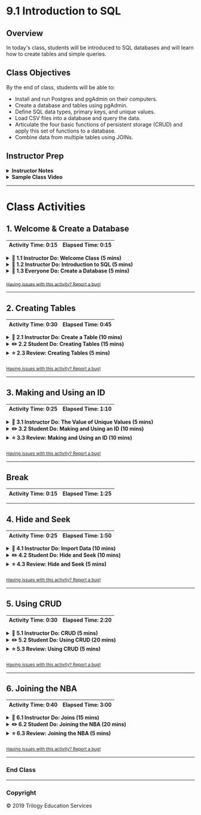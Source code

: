 # 9.1 Introduction to SQL

## Overview

In today's class, students will be introduced to SQL databases and will learn how to create tables and simple queries.

## Class Objectives

By the end of class, students will be able to:

- Install and run Postgres and pgAdmin on their computers.
- Create a database and tables using pgAdmin.
- Define SQL data types, primary keys, and unique values.
- Load CSV files into a database and query the data.
- Articulate the four basic functions of persistent storage (CRUD) and apply this set of functions to a database.
- Combine data from multiple tables using JOINs.

## Instructor Prep

<details>
  <summary><strong>Instructor Notes</strong></summary>

* **Important:** Before today's class, send out [instructions](../Supplemental/InstallationGuides) for installing PostgreSQL and pgAdmin. Students should install these before class (these are the same guides that were shared prior to class last week).

* Today's class will be challenging. In this lesson, a series of activities will introduce students to programming with SQL using Postgres and pgAdmin. The pace of today's class will be quick as students absorb learning a new UI and programming language simultaneously.

* Because this lesson introduces more than one new concept, circulate through the class during student activities to assist those who appear frustrated or stuck. Some students may already have experience with SQL; embrace these students' knowledge of the language and have them assist students who are not yet familiar with SQL.

* This lesson introduces new content rapidly. Students may express frustration at learning a new interface and programming language simultaneously. Explain to students that while the learning curve may be steep at first, SQL experience is highly sought-after and well worth the effort required to become comfortable with it.

* Please reference our [Student FAQ](../../../05-Instructor-Resources/README.md#unit-09-sql) for answers to questions frequently asked by students of this program. If you have any recommendations for additional questions, feel free to log an issue or a pull request with your desired additions.

* Have your TAs keep track of time with the [Time Tracker](TimeTracker.xlsx).

* Lastly, as a reminder these slideshows are for instructor use only - when distributing slides to students, please first export the slides to a PDF file. You may then send out the PDF file.

</details>

<details>
  <summary><strong>Sample Class Video</strong></summary>

* To view an example class lecture visit (Note video may not reflect latest lesson plan): [Class Video](https://codingbootcamp.hosted.panopto.com/Panopto/Pages/Viewer.aspx?id=81ffed52-f826-4990-8f2e-aa86002eff14)

</details>

- - -

# Class Activities

## 1. Welcome & Create a Database

| Activity Time:       0:15 |  Elapsed Time:      0:15  |
|---------------------------|---------------------------|

<details>
  <summary><strong>📣 1.1 Instructor Do: Welcome Class (5 mins)</strong></summary>

* Open the [slideshow](https://docs.google.com/presentation/d/1IhtPr1-L0J-AAToJeO8THcFPQhCwO2XlWkDJt7cXoKo/edit?usp=sharing) and use slides 1-4 to welcome students to this lesson.

* Welcome students to class and congratulate them on making it through the project week. They have come very far since the beginning of the course and should feel proud of what they have accomplished so far!

* Go over the learning outcomes for the SQL unit and today's class objectives. (Slides 3-4)

* Tell students that today's lesson will introduce them to one of the most popular programming languages used when working with databases: SQL. SQL programmers are in high demand, so this is an important language to understand. SQL allows us to manipulate and mine data as well as access large amounts of data with ease.

</details>

<details>
  <summary><strong>📣 1.2 Instructor Do: Introduction to SQL (5 mins)</strong></summary>

* Before diving into the lesson's activities, open the [slideshow](https://docs.google.com/presentation/d/1IhtPr1-L0J-AAToJeO8THcFPQhCwO2XlWkDJt7cXoKo/edit?usp=sharing) and use slides 5-8 to go over the purpose of SQL.

  * SQL (often pronounced "sequel") stands for Structured Query Language. It is a powerful programming tool designed to allow programmers to create, populate, manipulate, and access databases, as well as provide programmers with an easy method for dealing with server-side storage.

  * Data using SQL is stored in tables on the server, much like spreadsheets you would create in Microsoft Excel. This makes the data easy to visualize and search.

  * PostgreSQL (usually referred to as "Postgres") is an object-relational database system that uses the SQL language.

  * pgAdmin is the management tool used for working with Postgres. It simplifies creation, maintenance, and use of database objects.

* Send out the [Student Guide](../StudentGuide.md) containing this week's objectives as well as resource links.

* Send out the [SQL Reference Guide](../Supplemental/SQL_reference_guide.pdf) for students to use as a reference during the activities this week.

</details>

<details>
  <summary><strong>🎉 1.3 Everyone Do: Create a Database (5 mins)</strong></summary>

* Begin by verifying that everyone has successfully installed pgAdmin and Postgres. Everyone should have completed this step prior to today's class.

* Open the [slideshow](https://docs.google.com/presentation/d/1IhtPr1-L0J-AAToJeO8THcFPQhCwO2XlWkDJt7cXoKo/edit?usp=sharing) and use slides 9-10 to show students how to create a database in pgAdmin.

  * Open pgAdmin in a new browser window and ensure that everyone is able to follow along and view their new server in the browser.

    ![browser-view.png](Images/browser-view.png)

* Walk the class through the steps to create a database using pgAdmin.

  * In the pgAdmin editor, right-click the newly established server to create a new database.

  * From the menu, select **Create**, and then select **Database** to create a new database.

  ![create_database.png](Images/create_database.png)

  * Enter **animals_db** as the database name. Make sure the owner is set as the default postgres, and then click **Save**.

  ![animals_db.png](Images/animals_db.png)

* At this point, show students that there is a new database listed in the left-hand menu. Explain that the new database, `animals_db`, is not yet connected to the server. Simply clicking on the database will create a connection to Postgres.

  ![new_db.png](Images/new_db.png)

* Answer any questions before moving on.

</details>

<sub>[Having issues with this activity? Report a bug!](hhttps://bit.ly/3dOBlK5)</sub>

- - -

## 2. Creating Tables

| Activity Time:       0:30 |  Elapsed Time:      0:45  |
|---------------------------|---------------------------|

<details>
  <summary><strong>📣 2.1 Instructor Do: Create a Table (10 mins)</strong></summary>

* Now that there is a database on the server, it's time to dig into the real meat of SQL and start creating tables within the new database!

* Open the [slideshow](https://docs.google.com/presentation/d/1IhtPr1-L0J-AAToJeO8THcFPQhCwO2XlWkDJt7cXoKo/edit?usp=sharing) and use slides 11-16 to assist students to understand how to create tables in SQL.

* From the left-hand menu in pgAdmin, right-click **animals_db** and select **Query Tool**.

  **Note:** You can also select **Query Tool** from the Tools drop-down menu at the top of the screen. (See second screenshot below.)

  ![query_tool.png](Images/query_tool.png)

  ![tools_dropdown.png](Images/tool_dropdown.png)

* Explain to students that this is how to access the code editor.

* Type the following lines of code, explaining each line:

  ```sql
  CREATE TABLE people (
    name VARCHAR(30) NOT NULL,
    has_pet BOOLEAN DEFAULT false,
    pet_type VARCHAR(10) NOT NULL,
    pet_name VARCHAR(30),
    pet_age INT
  );
  ```

  * `CREATE TABLE people (<COLUMNS>);` creates a table called `people` with the columns listed within the parentheses.

  * `name VARCHAR(30) NOT NULL` creates a  `name` column, which can hold character strings of up to 30 characters and will not allow null fields.

  * The `NOT NULL` constraint requires the name field to have a value specified.

  * `pet_type VARCHAR(10) NOT NULL,` creates a `pet_type` in the same manner as the `name` column is created. The only difference is the number of characters allowed in the column.

  * `has_pet BOOLEAN DEFAULT false` creates a `has_pet` column that holds either true or false values, though the default value is now set as false.

  * `pet_name VARCHAR(30)` creates a `pet_name` column, which can hold character strings of up to 30 characters and will allow null fields.

  * `pet_age INT` creates a`pet_age` column, which can hold whole numbers.

  * **Note:** Be sure to point out the semicolon at the end of the statement, which tells pgAdmin that this line of code has concluded.

* After reviewing the code, click the play icon to run the script. Make a note of the Messages tab at the bottom of the screen.

  ![lightning_bolt.png](Images/lightning_bolt.png)

* Demonstrate that the structure of a table can be visualized using `SELECT * FROM <table name>;`.  Point out the error message that now appears at the bottom of the page.

  * Explain that SQL data is persistent; it is not deleted or overwritten when identical commands are run unless specifically commanded. This means that when a database or table is created with a  name identical to one that already exists, an error will occur telling the user that the database or table already exists.

  * Ask the class how to avoid this kind of error. Students may respond that they can simply delete the offending line of code and then run the commands again. Explain that while this method would work, deleting working code is not a best practice.

  * Show the class an alternative method: Highlight the lines of code to run, and then click the play icon to run only the highlighted selection. This method of running SQL code is preferable to deleting previous code.

    ![Select.png](Images/Select.png)

* Point out that the structure of a table can be visualized using `SELECT * FROM <table name>;`.

  * Explain that using the asterisk in this manner tells pgAdmin to select all fields from the table.

  * In the future, students will be able to view the structure of their table, and all of the values contained within it, using this same line of code.

* Type the following code while explaining what it does line by line.

  ```sql
  INSERT INTO people (name, has_pet, pet_type, pet_name, pet_age)
  VALUES ('Jacob', true, 'dog', 'Misty', 10),
    ('Ahmed', true, 'rock', 'Rockington', 100),
    ('Peter', true, 'cat', 'Franklin', 2),
    ('Dave', true, 'dog', 'Queso', 1);

  SELECT *
  FROM people;
  ```

  * This code operates as it reads: it inserts data into the `people` table and then specifies the columns in which data will be entered.

  * The `VALUES` line places the data contained in the parentheses into the corresponding columns listed after the `INSERT INTO` statement.

  * Note: Single quotations must be used for insert strings; otherwise, an error will result.

* Use the following code to query the table, extracting only the `pet_name`.

  ```sql
  SELECT pet_name
  FROM people;
  ```

  * Explain that specifying a column name in the `SELECT` statement will return only the data contained in that field.

* Filter the queried data to display only dogs younger than 5.

  ```sql
  SELECT pet_type, pet_name
  FROM people
  WHERE pet_type = 'dog'
  AND pet_age < 5;
  ```

* Explain the following points:

  * The `SELECT` clause can specify more than one column.

  * Data is filtered by using additional clauses such as `WHERE` and `AND`.

  * The `WHERE` clause will extract only the data that meets the condition specified. `AND` adds a second condition to the original clause, further refining the query.

</details>

<details>
  <summary><strong>✏️ 2.2 Student Do: Creating Tables (15 mins)</strong></summary>

* Open the [slideshow](https://docs.google.com/presentation/d/1IhtPr1-L0J-AAToJeO8THcFPQhCwO2XlWkDJt7cXoKo/edit?usp=sharing) and use slides 17-19 to present this activity to the class.

* In this activity, students will use pgAdmin to recreate and query a table from an image provided.

**Instructions:** [README.md](Activities/03-Stu_Creating_Tables/README.md)

</details>

<details>
  <summary><strong>⭐ 2.3 Review: Creating Tables (5 mins)</strong></summary>

* Open the [slideshow](https://docs.google.com/presentation/d/1IhtPr1-L0J-AAToJeO8THcFPQhCwO2XlWkDJt7cXoKo/edit?usp=sharing) and use slide 20 to assist you to review the activity.

* **File:** [query.sql](Activities/03-Stu_Creating_Tables/Solved/query.sql)

* Create a new database named `city_info` in pgAdmin. Then use the query tool to copy and paste, or live code, the solution from `query.sql`.

  * To create a new table, remind students to specify the data type for each column.

    ```sql
    CREATE TABLE cities (
      city VARCHAR(30) NOT NULL,
      state VARCHAR(30) NOT NULL,
      population INT
    );
    ```

* Insert multiple rows of data into the new table.

  * Point out to students that each column is specified in the `INSERT INTO` clause, and the values are inserted in the same order.

  * To make the code easier to read, each row of values is on its own line, separated by a comma.

    ```sql
    INSERT INTO cities (city, state, population)
    VALUES ('Alameda', 'California', 79177),
      ('Mesa', 'Arizona', 496401),
      ('Boerne', 'Texas', 16056),
      ('Anaheim', 'California', 352497),
      ('Tucson', 'Arizona', 535677),
      ('Garland', 'Texas', 238002);
    ```

* Create a query to view the data using the `SELECT` clause.

  ```sql
  SELECT *
  FROM cities;
  ```

  * Point out the syntax here. Even though the code can fit on a single line, it's good practice to split it up over two lines instead. This way, the code is easier to read when more advanced queries are created.

* Using the `SELECT` clause again, query the data to return only the cities in the table.

  ```sql
  SELECT city
  FROM cities;
  ```

* Explain to students that the first bonus question incorporates a `WHERE` clause, which further filters the data.

  * The `WHERE` clause is used to search for specific data within a database. In this case, we are extracting only the records that meet the specified condition.

  * In the line `WHERE state = 'Arizona';` we are specifying Arizona in the state column.

    ```sql
    SELECT city, state
    FROM cities
    WHERE state = 'Arizona';
    ```

* Demonstrate the solution to the second bonus question.

  * Point out to students that the `WHERE` clause is highly customizable, such as with the use of the `<` operator.

    ```sql
    SELECT *
    FROM cities
    WHERE population < 100000;
    ```

* Walk through the solution to the third and final bonus question.

  * Explain to students that queries can be filtered even further with the `AND` clause. This clause allows users to specify more than one condition in their query.

    ```sql
    SELECT *
    FROM cities
    WHERE population < 100000
    AND state = 'California';
    ```

* Answer any questions before moving on.

</details>

<sub>[Having issues with this activity? Report a bug!](https://bit.ly/349SdXi)</sub>

- - -

## 3. Making and Using an ID

| Activity Time:       0:25 |  Elapsed Time:      1:10  |
|---------------------------|---------------------------|

<details>
  <summary><strong>📣 3.1 Instructor Do: The Value of Unique Values (5 mins)</strong></summary>

* Open the [slideshow](https://docs.google.com/presentation/d/1IhtPr1-L0J-AAToJeO8THcFPQhCwO2XlWkDJt7cXoKo/edit?usp=sharing) and use slides 21-24 to present the class to Unique Values.

* **File:** [query.sql](Activities/04-Ins_Values_of_Uniques/Solved/query.sql)

* Using the `people` table from the `animals_db` database, insert the duplicate data below into the table and then visualize the table with the new information.

  ```sql
  INSERT INTO people (name, has_pet, pet_type, pet_name, pet_age)
  VALUES ('Ahmed', true, 'rock', 'Rockington', 100);

  SELECT *
  FROM people;
  ```

  * Duplicate data is a real-world occurrence (and an eyesore). Demonstrate how to remove the rows containing the string `Ahmed` in the `name` column.

    ```sql
    DELETE FROM people
    WHERE name = 'Ahmed';
    ```

  * The duplicate was deleted, but so was the original row. That's a little annoying. Make sure the class understands why this happened.

  * Because the name Ahmed appears twice in the table, SQL assumes that the user wants to delete every column containing that name; it doesn't understand that the user is simply trying to remove the duplicate row.

  * To prevent this kind of thing from occurring, programmers will often want to create a column that automatically populates each new row with unique data. This allows them to select and modify that row more easily.

* Remove the `people` table by running the following line of code:

  ```sql
  -- Delete the table "people"
  DROP TABLE people;
  ```

* Copy the following code from the `query.sql` file and paste it in the pgAdmin editor.

  ```sql
  -- Re-create the table "people" within animals_db
  CREATE TABLE people (
    id SERIAL PRIMARY KEY,
    name VARCHAR(30) NOT NULL,
    has_pet BOOLEAN DEFAULT false,
    pet_type VARCHAR(10) NOT NULL,
    pet_name VARCHAR(30),
    pet_age INT
  );

  -- Insert data into the table
  INSERT INTO people (name, has_pet, pet_type, pet_name, pet_age)
  VALUES ('Jacob', true, 'dog', 'Misty', 10),
    ('Ahmed', true, 'rock', 'Rockington', 100),
    ('Ahmed', true, 'rock', 'Rockington', 100),
    ('Peter', true, 'cat', 'Franklin', 2),
    ('Dave', true, 'dog', 'Queso', 1),
    ('Dave', true, 'dog', 'Pringles', 7);

  -- Query all fields from the table
  SELECT *
  FROM people;
  ```

  * Explain that a *primary key* uniquely identifies a row.

  * `SERIAL` generates a new value for each inserted record in the table. By default, the starting value is 1, and it will increase by 1 for each new record. When using `SERIAL` with our unique `PRIMARY KEY`, we automatically get unique, incrementing values for each table row.

  * Point out that because values will automatically increment, each row's ID is guaranteed to be unique. This ensures that SQL does not identify and update the wrong row when CRUD—Create, Read, Update, Delete—statements are implemented.

  * Point out that the `INSERT` statements have not changed, as they do not need to insert data specifically into the `id` column. SQL automatically provides a value for this column, fulfilling the uniqueness constraint by automatically incrementing the last value used as an ID.

  * The data type for the `id` column is automatically assigned as an integer.

* One entry in the table is incorrect: one of the Daves has the wrong `pet_name` and `pet_age`. We need to update the `pet_name` from Pringles to Rocket and the `pet_age` from 7 to 8.

  * To avoid issues with updating multiple rows, it's best to update by ID. First, query by name to find the ID for the row we want to update.

    ```sql
    SELECT id, name, pet_name, pet_age
    FROM people
    WHERE name = 'Dave';
    ```

  * This will return all rows that contain the name Dave, including the `id`, `pet_name`, and `pet_age` columns.

  * Next, we can select and update the `pet_name` from Pringles to Rocket and the `pet_age` from 7 to 8 based on the row's unique ID.

    ```sql
    UPDATE people
    SET has_pet = true, pet_name = 'Rocket', pet_age = 8
    WHERE id = 6;
    ```

  * Note that, similar to a query, the `WHERE` statement is used to pinpoint the data we want to change. In this case, the `id` column is used to select the unique row we want to affect.

  * Duplicate data is also easier to remove with the use of a unique ID. With the following code, remove the duplicate data.

    ```sql
    DELETE FROM people
    WHERE id = 3;
    ```

  * This does precisely what was desired: duplicate data is deleted, and original data is preserved.

* Answer any remaining questions before moving on.

</details>

<details>
  <summary><strong>✏️ 3.2 Student Do: Making and Using an ID (10 mins)</strong></summary>

* Open the [slideshow](https://docs.google.com/presentation/d/1IhtPr1-L0J-AAToJeO8THcFPQhCwO2XlWkDJt7cXoKo/edit?usp=sharing) and use slides 25-26 to present this activity to the class.

In this activity, students will recreate a table and then query, insert, and update data.

**Instructions:** [README.md](Activities/05-Stu_Making_IDs/README.md)

</details>

<details>
  <summary><strong>⭐ 3.3 Review: Making and Using an ID (10 mins)</strong></summary>

* Open the [slideshow](https://docs.google.com/presentation/d/1IhtPr1-L0J-AAToJeO8THcFPQhCwO2XlWkDJt7cXoKo/edit?usp=sharing) and use slide 27 to assist you to review the activity.

* **File:** [query.sql](Activities/05-Stu_Making_IDs/Solved/query.sql)

* Open query.sql and copy the code into pgAdmin.

* Go over the lines of code used to create the ID and set it as the primary key. Make sure the class understands how this works, and explain how useful this will be in this week's homework.

* Review how to create a new column using the `ALTER TABLE` and `ADD COLUMN` statements. Explain that adding the column name and data type is completed in the same manner as creating a new table.

* Answer any questions before moving on.

</details>

<sub>[Having issues with this activity? Report a bug!](https://bit.ly/2X8Y65k)</sub>

- - -

## Break

| Activity Time:       0:15 |  Elapsed Time:      1:25  |
|---------------------------|---------------------------|

- - -

## 4. Hide and Seek

| Activity Time:       0:25 |  Elapsed Time:      1:50  |
|---------------------------|---------------------------|

<details>
  <summary><strong>📣 4.1 Instructor Do: Import Data (10 mins)</strong></summary>

* Open the [slideshow](https://docs.google.com/presentation/d/1IhtPr1-L0J-AAToJeO8THcFPQhCwO2XlWkDJt7cXoKo/edit?usp=sharing) and use slides 29-32 to introduce how to import data to the class.

* **Files:**

  * [birdsong.csv](Activities/06-Ins_Importing_Data/Resources/birdsong.csv)

  * [query.sql](Activities/06-Ins_Importing_Data/Solved/query.sql)

* So far, the class has created their own tables and values manually using SQL code. As one might imagine, this process can be tedious when translating large datasets from external sources. Thankfully, pgAdmin includes a built-in import tool that can take CSV files and easily import their data into tables.

* Return to pgAdmin and create a new database called `Miscellaneous_DB`.

* Open the CSV file within an integrated development environment, such as Excel, to show the dataset that will be imported. Be sure to point out that the first row of this dataset includes headers.

  * Open a query tool within `Miscellaneous_DB` and create a table named `bird_song`.

  * Using the code from `query.sql`, create the columns necessary to import the data. Point out that the columns created match the data in the CSV file.

  * Once the table and columns have been created, right-click **Miscellaneous_DB** from the left-hand menu and select **Refresh**.

  * Scroll down to Schemas and expand that menu, and then expand the Tables menu.

    ![table-expand.png](Images/table-expand.png)

  * Right-click the new table and select **Import/Export** from the menu.

    ![import-export.png](Images/import-export.png)

* In the Options tab, complete the following steps:

  * Slide the Import/Export tab to **Import**.

  * Click on the dot menu to navigate to the `birdsong.csv` file on your computer.

  * Slide the Header tab to **Yes**.

  * Select the comma from the drop-down menu to set it as the Delimiter.

  * Leave the other fields as they are, and then click **OK**.

  ![import.png](Images/import.png)

* In the query tool, rerun `SELECT * FROM birdsong` to verify that data has been imported.

* Let the class know that the bigger a dataset is, the longer it will take for pgAdmin to import values.

</details>

<details>
  <summary><strong>✏️ 4.2 Student Do: Hide and Seek (10 mins)</strong></summary>

* Open the [slideshow](https://docs.google.com/presentation/d/1IhtPr1-L0J-AAToJeO8THcFPQhCwO2XlWkDJt7cXoKo/edit?usp=sharing) and use slides 33-34 to present this activity to the class.

In this activity, students will create a new table and import data from a CSV file.

* **Files:**

  * [WordAssociation_AC.csv](Activities/07-Stu_Hide_and_Seek/Resources/WordAssociation_AC.csv)

  * [WordAssociation_BC.csv](Activities/07-Stu_Hide_and_Seek/Resources/WordAssociation_BC.csv)

* **Instructions:** [README.md](Activities/07-Stu_Hide_and_Seek/README.md)

</details>

<details>
  <summary><strong>⭐ 4.3 Review: Hide and Seek (5 mins)</strong></summary>

* Open the [slideshow](https://docs.google.com/presentation/d/1IhtPr1-L0J-AAToJeO8THcFPQhCwO2XlWkDJt7cXoKo/edit?usp=sharing) and use slide 35 to assist you to review the activity.

* **File:** [query.sql](Activities/07-Stu_Hide_and_Seek/Solved/query.sql)

* Open pgAdmin and paste the code from `query.sql` into the editor. Explain the following:

  * Although the CSV data does not contain an `id` column, when we specify `SERIAL PRIMARY KEY` while creating the table, IDs will automatically be assigned to each row.

  * To view a range of data, we can use a combination of `WHERE` and `AND` statements.

  * To collect data that exists in either one column or another, the `OR` statement is included in the query.

* Walk through the solutions to the bonus questions, touching on the following points:

  * After importing the second table, we can specify a source with the `WHERE` statement.

  * `AND` statements can be used more than once for more specific results.

* Answer any questions before moving on.

</details>

<sub>[Having issues with this activity? Report a bug!](https://bit.ly/39EEOYm)</sub>

- - -

## 5. Using CRUD

| Activity Time:       0:30 |  Elapsed Time:      2:20  |
|---------------------------|---------------------------|

<details>
  <summary><strong>📣 5.1 Instructor Do: CRUD (5 mins)</strong></summary>

* Open the [slideshow](https://docs.google.com/presentation/d/1IhtPr1-L0J-AAToJeO8THcFPQhCwO2XlWkDJt7cXoKo/edit?usp=sharing) and use slides 36-38 to introduce CRUD to the class.

* Return to the slideshow and begin to explain CRUD operations.

  * CRUD, while an unusual acronym, is a set of tools that are persistently used throughout programming. CRUD stands for Create, Read, Update, and Delete.

* Engage the class in a discussion by asking them to provide examples of CRUD operations.

* In today's class, each of the operations has been in use. Students have:

  * Created data in a table with the `INSERT` statement.

  * Read data with the use of `SELECT`.

  * Updated a table's data using `UPDATE`.

  * Deleted data using `DELETE`.

* Introduce the class to an additional method of reading the data: wildcards.

  * A wildcard is a character—either a percentage sign or an underscore—that takes the place of one or more characters in a query.

  * The keyword `LIKE` indicates the use of a wildcard in a query.

  * The percentage sign (%) signifies that zero, one, or multiple characters will be substituted in a query.

    * For example, in the query `WHERE last_name LIKE 'Will%';` all names in the database beginning with "Will" will be returned, no matter the length.

  * When using the underscore as a wildcard, only a single character is replaced in the query.

  * In the line `WHERE first_name LIKE '_AN';`, only three-lettered names ending with "an" will be returned.

* Answer any questions before moving on.

</details>

<details>
  <summary><strong>✏️ 5.2 Student Do: Using CRUD (20 mins)</strong></summary>

* Open the [slideshow](https://docs.google.com/presentation/d/1IhtPr1-L0J-AAToJeO8THcFPQhCwO2XlWkDJt7cXoKo/edit?usp=sharing) and use slides 39-40 to present this activity to the class.

* In this activity, students will utilize CRUD operations (Create, Read, Update, Destroy) on the provided data.

* **Files:**
  * [schema.sql](Activities/08-Stu_CRUD/Resources/schema.sql)

  * [GlobalFirePower.csv](Activities/08-Stu_CRUD/Resources/GlobalFirePower.csv)

* **Instructions:** [README.md](Activities/08-Stu_CRUD/README.md)

* Let the class know that they will be using the `WHERE` clause in this activity.

* This activity will require students to do some research. Links are provided to help them search for solutions to problems they are likely to encounter.

</details>

<details>
  <summary><strong>⭐ 5.3 Review: Using CRUD (5 mins)</strong></summary>

* Open the [slideshow](https://docs.google.com/presentation/d/1IhtPr1-L0J-AAToJeO8THcFPQhCwO2XlWkDJt7cXoKo/edit?usp=sharing) and use slide 41 to assist you to review the activity.

* **Files:**

  * [schema.sql](Activities/08-Stu_CRUD/Resources/schema.sql)

  * [query.sql](Activities/08-Stu_CRUD/Solved/query.sql)

  * [GlobalFirePower.csv](Activities/08-Stu_CRUD/Resources/GlobalFirePower.csv)

* Open a query tool in `Miscellaneous_DB` and copy and paste the code from schema.sql to create a new table named `firepower`. Go over the following:

  * Refresh the table list, and then import the data from `GlobalFirePower.csv` into the new table.

  * First, alter the table to add an `id`.

  * Deletions and updates are made where the conditions are met.

  * Multiple averages can be selected at once.

  * Values can be inserted into the table even though not every value is filled out.

  * Finally, select all values to show the newly added country.

</details>

<sub>[Having issues with this activity? Report a bug!](https://bit.ly/39JCgYO)</sub>

- - -

## 6. Joining the NBA

| Activity Time:       0:40 |  Elapsed Time:      3:00  |
|---------------------------|---------------------------|

<details>
  <summary><strong>📣 6.1 Instructor Do: Joins (15 mins)</strong></summary>

* Open the [slideshow](https://docs.google.com/presentation/d/1IhtPr1-L0J-AAToJeO8THcFPQhCwO2XlWkDJt7cXoKo/edit?usp=sharing) and use slides 42-44 to introduce joins to the class.

* **Files:**

  * [query.sql](Activities/09-Ins_Joins/Solved/query.sql)

  * [players.csv](Activities/09-Ins_Joins/Resources/players.csv)

  * [matches.csv](Activities/09-Ins_Joins/Resources/matches.csv)

* Students may recall working with merges and joins to combine datasets during the Pandas module. While SQL is a vastly different language than Python, it also includes the functionality to merge tables.

* Create two new tables in `Miscellaneous_DB` in pgAdmin named `players` and `matches`.

  * Copy the code from `query.sql` to create the tables, and then import the corresponding data from `players.csv` and `matches.csv`.

  * Remember to refresh the database; newly created tables will not immediately appear.

  * Point out that both tables have matching values within the `player_id` column of the `players` table and the `loser_id`/`winner_id` columns of the `matches` table.

  * Because there are common values, it is possible to join these tables together. For example:

    ```sql
    INNER JOIN players ON
    players.player_id=matches.loser_id;
    ```

  * From the `query.sql` file, copy and paste the code performing an `inner join` on the two tables:

    ```sql
    SELECT players.first_name, players.last_name, players.hand, matches.loser_rank
    FROM matches
    INNER JOIN players ON
    players.player_id=matches.loser_id;
    ```

  * Note: Some students may have advanced knowledge of SQL queries and use aliases in their solutions. Using aliases is not necessary for today's activities; they will be covered more comprehensively in the next class.

    ```sql
    -- Advanced INNER JOIN solution
    SELECT p.first_name, p.last_name, p.hand, m.loser_rank
    FROM matches AS m
    INNER JOIN players AS p ON
    p.player_id=m.loser_id;
    ```

  * Point out one significant difference between SQL joins and Python joins: in SQL joins, the columns that should be viewed after the join must be declared in the initial `SELECT` statement.

    ![inner-join.png](Images/inner-join.png)

* There are five primary types of joins that can be used with PostgreSQL:

  * `INNER JOIN` returns records that have matching values in both tables.

  * `LEFT JOIN` returns all records from the left table and the matched records from the right table.

  * `RIGHT JOIN` returns all records from the right table and the matched records from the left table.

  * `CROSS JOIN` returns records that match every row of the left table with every row of the right table. This type of join has the potential to make very large tables.

  * `FULL OUTER JOIN` places null values within the columns that do not match between the two tables, after an inner join is performed.

* Send out the link to this explanation of Postgres [joins](https://www.tutorialspoint.com/postgresql/postgresql_using_joins.htm) for students to study.

* Demonstrate a couple of different joins that can be performed. Then answer any questions before moving on to the next activity.

</details>

<details>
  <summary><strong>✏️ 6.2 Student Do: Joining the NBA (20 mins)</strong></summary>

* Open the [slideshow](https://docs.google.com/presentation/d/1IhtPr1-L0J-AAToJeO8THcFPQhCwO2XlWkDJt7cXoKo/edit?usp=sharing) and use slides 45-47 to present this activity to the class.

* In this activity, students will be using joins to query NBA player seasonal statistics.

* **Files:**

  * [Players.csv](Activities/10-Stu_Joins/Resources/Players.csv)

  * [Seasons_Stats.csv](Activities/10-Stu_Joins/Resources/Seasons_Stats.csv)

  * [schema.sql](Activities/10-Stu_Joins/Resources/schema.sql)

* **Instructions:** * [README.md](Activities/10-Stu_Joins/README.md)

</details>

<details>
  <summary><strong>⭐ 6.3 Review: Joining the NBA (5 mins)</strong></summary>

* Open the [slideshow](https://docs.google.com/presentation/d/1IhtPr1-L0J-AAToJeO8THcFPQhCwO2XlWkDJt7cXoKo/edit?usp=sharing) and use slide 48 to assist you to review the activity.

* **File:** [query.sql](Activities/10-Stu_Joins/Solved/query.sql)

* Using the schema.sql file and the query tool, create two new tables named `players` and `seasons_stats` using the data in `Players.csv` and `Seasons_Stats.csv`.

* Open `query.sql` and copy the code. Then open a new query tool and paste the solution into the editor. Review the solution, explaining the following:

  * Since the selected data comes from two different tables, the naming convention is `table_name.column_name`.

  * Next, determine which table to select from and which table to `INNER JOIN` with. Remember, the inner join only selects data that has matching values in both tables.

  * Finally, determine the key both tables will join on. For example, to join the two tables by using the `id` and an `INNER JOIN`, select the data columns to be viewed from both tables, and then specify which columns the tables will be connected by.

    ```sql
    SELECT players.id,
      players.player,
      players.height,
      players.weight,
      players.college,
      players.born,
      seasons_stats.position,
      seasons_stats.tm
    FROM players
    INNER JOIN seasons_stats ON
    players.id = seasons_stats.player_id;
    ```

* Answer any questions before ending class.

</details>

<sub>[Having issues with this activity? Report a bug!](https://bit.ly/2xNujEy)</sub>

- - -

### End Class

- - -

### Copyright

© 2019 Trilogy Education Services
